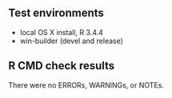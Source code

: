 ## Test environments
* local OS X install, R 3.4.4
* win-builder (devel and release)

## R CMD check results
There were no ERRORs, WARNINGs, or NOTEs.
